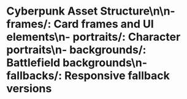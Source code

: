 # Cyberpunk Asset Structure\n\n- frames/: Card frames and UI elements\n- portraits/: Character portraits\n- backgrounds/: Battlefield backgrounds\n- fallbacks/: Responsive fallback versions
